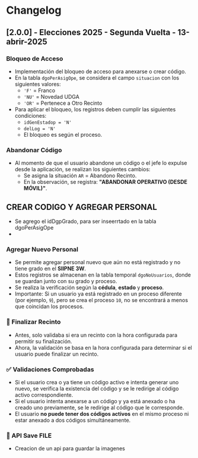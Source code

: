 # Changelog

## [2.0.0] - Elecciones 2025 - Segunda Vuelta - 13-abrir-2025

### Bloqueo de Acceso
- Implementación del bloqueo de acceso para anexarse o crear código.
- En la tabla `dgoPerAsigOpe`, se considera el campo `situacion` con los siguientes valores:
  - `'F'` = Franco  
  - `'NU'` = Novedad UDGA  
  - `'OR'` = Pertenece a Otro Recinto  
- Para aplicar el bloqueo, los registros deben cumplir las siguientes condiciones:
  - `idGenEstadop = 'N'`
  - `delLog = 'N'`
  - El bloqueo es según el proceso.

### Abandonar Código
- Al momento de que el usuario abandone un código o el jefe lo expulse desde la aplicación, se realizan los siguientes cambios:
  - Se asigna la situación `AR` = Abandono Recinto.  
  - En la observación, se registra: **"ABANDONAR OPERATIVO (DESDE MÓVIL)"**.

## CREAR CODIGO Y AGREGAR PERSONAL
- Se agrego el idDgpGrado, para ser inseerrtado en la tabla dgoPerAsigOpe
- 

### Agregar Nuevo Personal
- Se permite agregar personal nuevo que aún no está registrado y no tiene grado en el **SIIPNE 3W**.
- Estos registros se almacenan en la tabla temporal `dgoNoUsuarios`, donde se guardan junto con su grado y proceso.
- Se realiza la verificación según la **cédula**, **estado** y **proceso**.
- Importante: Si un usuario ya está registrado en un proceso diferente (por ejemplo, `9`), pero se crea el proceso `10`, no se encontrará a menos que coincidan los procesos.

### 🚀 Finalizar Recinto
- Antes, solo validaba si era un recinto con la hora configurada para permitir su finalización.
- Ahora, la validación se basa en la hora configurada para determinar si el usuario puede finalizar un recinto.

### ✅ Validaciones Comprobadas
- Si el usuario crea o ya tiene un código activo e intenta generar uno nuevo, se verifica la existencia del código y se le redirige al código activo correspondiente.
- Si el usuario intenta anexarse a un código y ya está anexado o ha creado uno previamente, se le redirige al código que le corresponde.
- El usuario **no puede tener dos códigos activos** en el mismo proceso ni estar anexado a dos códigos simultáneamente.
### 🚀 API Save FILE
- Creacion de un api para guardar la imagenes

